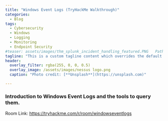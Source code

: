 ```yaml
---
title: "Windows Event Logs (TryHackMe Walkthrough)"
categories:
  - Blog
tags:
  - Cybersecurity
  - Windows
  - Logging
  - Monitoring
  - Endpoint Security
#teaser: assets/images/thm_splunk_incident_handling_featured.PNG   Path to the teaser image
tagline: "This is a custom tagline content which overrides the default page excerpt."
header:
  overlay_filter: rgba(255, 0, 0, 0.5)
  overlay_image: /assets/images/nessus logo.png
  caption: "Photo credit: [**Unsplash**](https://unsplash.com)"

---
```



### Introduction to Windows Event Logs and the tools to query them.

Room Link:  <a href="https://tryhackme.com/r/room/windowseventlogs"> https://tryhackme.com/r/room/windowseventlogs</a>
